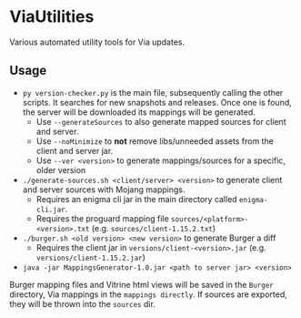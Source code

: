 # ViaUtilities
Various automated utility tools for Via updates.

## Usage
- `py version-checker.py` is the main file, subsequently calling the other scripts. It searches for new snapshots and releases. Once one is found, the server will be downloaded its mappings will be generated.
  - Use `--generateSources` to also generate mapped sources for client and server. 
  - Use `--noMinimize` to **not** remove libs/unneeded assets from the client and server jar.
  - Use `--ver <version>` to generate mappings/sources for a specific, older version 
- `./generate-sources.sh <client/server> <version>` to generate client and server sources with Mojang mappings.
  - Requires an enigma cli jar in the main directory called `enigma-cli.jar`.
  - Requires the proguard mapping file `sources/<platform>-<version>.txt` (e.g. `sources/client-1.15.2.txt`)
- `./burger.sh <old version> <new version>` to generate Burger a diff
  - Requires the client jar in `versions/client-<version>.jar` (e.g. `versions/client-1.15.2.jar`)
-  `java -jar MappingsGenerator-1.0.jar <path to server jar> <version>`

Burger mapping files and Vitrine html views will be saved in the `Burger` directory, Via mappings in the `mappings directly`. If sources are exported, they will be thrown into the `sources` dir.